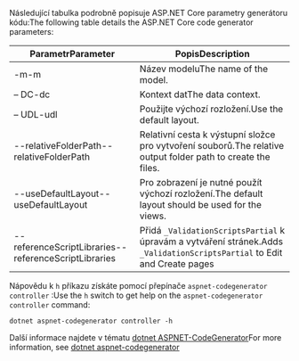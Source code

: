 <span data-ttu-id="a2da5-101">Následující tabulka podrobně popisuje ASP.NET Core parametry generátoru kódu:</span><span class="sxs-lookup"><span data-stu-id="a2da5-101">The following table details the ASP.NET Core code generator parameters:</span></span>

| <span data-ttu-id="a2da5-102">Parametr</span><span class="sxs-lookup"><span data-stu-id="a2da5-102">Parameter</span></span>               | <span data-ttu-id="a2da5-103">Popis</span><span class="sxs-lookup"><span data-stu-id="a2da5-103">Description</span></span>|
| ----------------- | ------------ |
| <span data-ttu-id="a2da5-104">-m</span><span class="sxs-lookup"><span data-stu-id="a2da5-104">-m</span></span>  | <span data-ttu-id="a2da5-105">Název modelu</span><span class="sxs-lookup"><span data-stu-id="a2da5-105">The name of the model.</span></span> |
| <span data-ttu-id="a2da5-106">– DC</span><span class="sxs-lookup"><span data-stu-id="a2da5-106">-dc</span></span>  | <span data-ttu-id="a2da5-107">Kontext dat</span><span class="sxs-lookup"><span data-stu-id="a2da5-107">The data context.</span></span> |
| <span data-ttu-id="a2da5-108">– UDL</span><span class="sxs-lookup"><span data-stu-id="a2da5-108">-udl</span></span> | <span data-ttu-id="a2da5-109">Použijte výchozí rozložení.</span><span class="sxs-lookup"><span data-stu-id="a2da5-109">Use the default layout.</span></span> |
| <span data-ttu-id="a2da5-110">--relativeFolderPath</span><span class="sxs-lookup"><span data-stu-id="a2da5-110">--relativeFolderPath</span></span> | <span data-ttu-id="a2da5-111">Relativní cesta k výstupní složce pro vytvoření souborů.</span><span class="sxs-lookup"><span data-stu-id="a2da5-111">The relative output folder path to create the files.</span></span> |
| <span data-ttu-id="a2da5-112">--useDefaultLayout</span><span class="sxs-lookup"><span data-stu-id="a2da5-112">--useDefaultLayout</span></span> | <span data-ttu-id="a2da5-113">Pro zobrazení je nutné použít výchozí rozložení.</span><span class="sxs-lookup"><span data-stu-id="a2da5-113">The default layout should be used for the views.</span></span> |
| <span data-ttu-id="a2da5-114">--referenceScriptLibraries</span><span class="sxs-lookup"><span data-stu-id="a2da5-114">--referenceScriptLibraries</span></span> | <span data-ttu-id="a2da5-115">Přidá `_ValidationScriptsPartial` k úpravám a vytváření stránek.</span><span class="sxs-lookup"><span data-stu-id="a2da5-115">Adds `_ValidationScriptsPartial` to Edit and Create pages</span></span> |

<span data-ttu-id="a2da5-116">Nápovědu k `h` příkazu získáte pomocí přepínače `aspnet-codegenerator controller` :</span><span class="sxs-lookup"><span data-stu-id="a2da5-116">Use the `h` switch to get help on the `aspnet-codegenerator controller` command:</span></span>

```dotnetcli
dotnet aspnet-codegenerator controller -h
```

<span data-ttu-id="a2da5-117">Další informace najdete v tématu [dotnet ASPNET-CodeGenerator](xref:fundamentals/tools/dotnet-aspnet-codegenerator)</span><span class="sxs-lookup"><span data-stu-id="a2da5-117">For more information, see [dotnet aspnet-codegenerator](xref:fundamentals/tools/dotnet-aspnet-codegenerator)</span></span>
